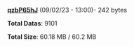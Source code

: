 [**qzbP65hJ**](/data/qzbP65hJ.txt) (09/02/23 - 13:00)- 242 bytes

**Total Datas**: 9101

**Total Size**: 60.18 MB / 60.2 MB